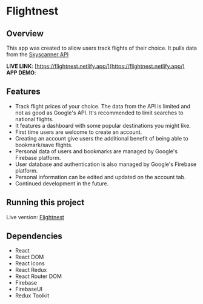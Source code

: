 # Flightnest
## Overview
This app was created to allow users track flights of their choice. It pulls data from the [Skyscanner API](https://www.partners.skyscanner.net/affiliates/travel-apis)

**LIVE LINK**: [https://flightnest.netlify.app/](https://flightnest.netlify.app/)  
**APP DEMO**: 

## Features
- Track flight prices of your choice. The data from the API is limited and not as good as Google's API. It's recommended to limit searches to national flights. 
- It features a dashboard with some popular destinations you might like.
- First time users are welcome to create an account.
- Creating an account give users the additional benefit of being able to bookmark/save flights.
- Personal data of users and bookmarks are managed by Google's Firebase platform.
- User database and authentication is also managed by Google's Firebase platform.
- Personal information can be edited and updated on the account tab.
- Continued development in the future.


## Running this project

Live version: [Flightnest](https://flightnest.netlify.app/)

## Dependencies
- React
- React DOM
- React Icons
- React Redux
- React Router DOM
- Firebase
- FirebaseUI
- Redux Toolkit
